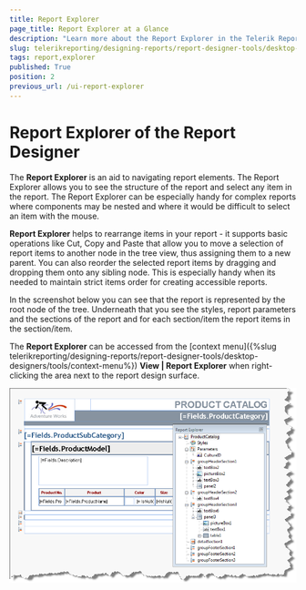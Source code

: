 ```yaml
---
title: Report Explorer
page_title: Report Explorer at a Glance
description: "Learn more about the Report Explorer in the Telerik Reporting Desktop Designers, how to open it and how to view and select report items and sections."
slug: telerikreporting/designing-reports/report-designer-tools/desktop-designers/tools/report-explorer
tags: report,explorer
published: True
position: 2
previous_url: /ui-report-explorer
---
```


# Report Explorer of the Report Designer

The __Report Explorer__ is an aid to navigating report elements. The Report Explorer allows you to see the structure of the report and select any item in the report. The Report Explorer can be especially handy for complex reports where components may be nested and where it would be difficult to select an item with the mouse.

__Report Explorer__ helps to rearrange items in your report - it supports basic operations like Cut, Copy and Paste that allow you to move a selection of report items to another node in the tree view, thus assigning them to a new parent. You can also reorder the selected report items by dragging and dropping them onto any sibling node. This is especially handy when its needed to maintain strict items order for creating accessible reports.

In the screenshot below you can see that the report is represented by the root node of the tree. Underneath that you see the styles, report parameters and the sections of the report and for each section/item the report items in the section/item.

The __Report Explorer__ can be accessed from the [context menu]({%slug telerikreporting/designing-reports/report-designer-tools/desktop-designers/tools/context-menu%}) __View | Report Explorer__ when right-clicking the area next to the report design surface.

![Report Explorer of the Report Designer showing the structure of the ProductCatalog demo report](images/UI003.png)
